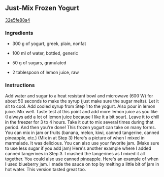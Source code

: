 ## Just-Mix Frozen Yogurt

[32e5fe88a4](https://cookpad.com/us/recipes/143363-just-mix-frozen-yogurt)

### Ingredients

 - 300 g of yogurt, greek, plain, nonfat

 - 100 ml of water, bottled, generic

 - 50 g of sugars, granulated

 - 2 tablespoon of lemon juice, raw

### Instructions

Add water and sugar to a heat resistant bowl and microwave (600 W) for about 50 seconds to make the syrup (just make sure the sugar melts). Let it sit to cool. Add cooled syrup from Step 1 to the yogurt. Also pour in lemon juice. Mix well. Taste test at this point and add more lemon juice as you like (I always add a lot of lemon juice because I like it a bit sour). Leave it to chill in the freezer for 3 to 4 hours. Take it out to mix several times during that period. And then you're done! This frozen yogurt can take on many forms. You can mix in jam or fruits (banana, melon, kiwi, canned tangerine, canned pineapple, etc.) (Mix in at Step 3) Here's a picture of when I mixed in marmalade. It was delicious. You can also use your favorite jam. (Make sure to use less sugar if you add jam) Here's another example where I added canned tangerines in Step 3. I mashed the tangerines as I mixed it all together. You could also use canned pineapple. Here's an example of when I used blueberry jam. I made the sauce on top by melting a little bit of jam in hot water. This version tasted great too.